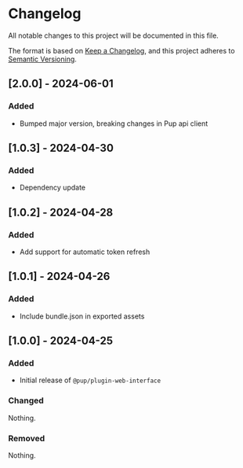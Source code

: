 # Changelog

All notable changes to this project will be documented in this file.

The format is based on [Keep a Changelog](https://keepachangelog.com/en/1.1.0/),
and this project adheres to
[Semantic Versioning](https://semver.org/spec/v2.0.0.html).

## [2.0.0] - 2024-06-01

### Added

- Bumped major version, breaking changes in Pup api client

## [1.0.3] - 2024-04-30

### Added

- Dependency update

## [1.0.2] - 2024-04-28

### Added

- Add support for automatic token refresh

## [1.0.1] - 2024-04-26

### Added

- Include bundle.json in exported assets

## [1.0.0] - 2024-04-25

### Added

- Initial release of `@pup/plugin-web-interface`

### Changed

Nothing.

### Removed

Nothing.
